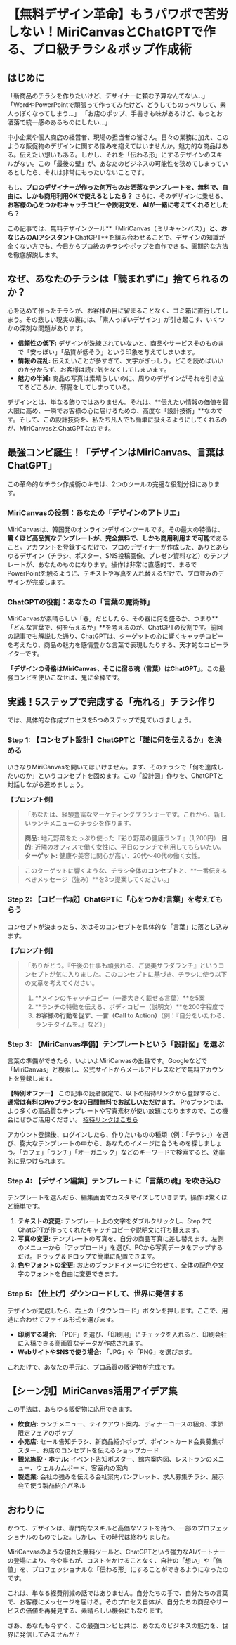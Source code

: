 # 【無料デザイン革命】もうパワポで苦労しない！MiriCanvasとChatGPTで作る、プロ級チラシ＆ポップ作成術

## はじめに

「新商品のチラシを作りたいけど、デザイナーに頼む予算なんてない…」
「WordやPowerPointで頑張って作ってみたけど、どうしてものっぺりして、素人っぽくなってしまう…」
「お店のポップ、手書きも味があるけど、もっとお洒落で統一感のあるものにしたい…」

中小企業や個人商店の経営者、現場の担当者の皆さん。日々の業務に加え、このような販促物のデザインに関する悩みを抱えてはいませんか。魅力的な商品はある。伝えたい想いもある。しかし、それを「伝わる形」にするデザインのスキルがない。この「最後の壁」が、あなたのビジネスの可能性を狭めてしまっているとしたら、それは非常にもったいないことです。

もし、**プロのデザイナーが作った何万ものお洒落なテンプレートを、無料で、自由に、しかも商用利用OKで使えるとしたら？**
さらに、そのデザインに乗せる、**お客様の心をつかむキャッチコピーや説明文を、AIが一緒に考えてくれるとしたら？**

この記事では、無料デザインツール**「MiriCanvas（ミリキャンバス）」**と、おなじみのAIアシスタント**ChatGPT**を組み合わせることで、デザインの知識が全くない方でも、今日からプロ級のチラシやポップを自作できる、画期的な方法を徹底解説します。

## なぜ、あなたのチラシは「読まれずに」捨てられるのか？

心を込めて作ったチラシが、お客様の目に留まることなく、ゴミ箱に直行してしまう。その悲しい現実の裏には、「素人っぽいデザイン」が引き起こす、いくつかの深刻な問題があります。

*   **信頼性の低下:** デザインが洗練されていないと、商品やサービスそのものまで「安っぽい」「品質が低そう」という印象を与えてしまいます。
*   **情報の混乱:** 伝えたいことが多すぎて、文字がぎっしり。どこを読めばいいのか分からず、お客様は読む気をなくしてしまいます。
*   **魅力の半減:** 商品の写真は素晴らしいのに、周りのデザインがそれを引き立てるどころか、邪魔をしてしまっている。

デザインとは、単なる飾りではありません。それは、**伝えたい情報の価値を最大限に高め、一瞬でお客様の心に届けるための、高度な「設計技術」**なのです。そして、この設計技術を、私たち凡人でも簡単に扱えるようにしてくれるのが、MiriCanvasとChatGPTなのです。

## 最強コンビ誕生！「デザインはMiriCanvas、言葉はChatGPT」

この革命的なチラシ作成術のキモは、2つのツールの完璧な役割分担にあります。

### MiriCanvasの役割：あなたの「デザインのアトリエ」

MiriCanvasは、韓国発のオンラインデザインツールです。その最大の特徴は、**驚くほど高品質なテンプレートが、完全無料で、しかも商用利用まで可能**であること。アカウントを登録するだけで、プロのデザイナーが作成した、ありとあらゆるデザイン（チラシ、ポスター、SNS投稿画像、プレゼン資料など）のテンプレートが、あなたのものになります。操作は非常に直感的で、まるでPowerPointを触るように、テキストや写真を入れ替えるだけで、プロ並みのデザインが完成します。

### ChatGPTの役割：あなたの「言葉の魔術師」

MiriCanvasが素晴らしい「器」だとしたら、その器に何を盛るか、つまり**「どんな言葉で、何を伝えるか」**を考えるのが、ChatGPTの役割です。前回の記事でも解説した通り、ChatGPTは、ターゲットの心に響くキャッチコピーを考えたり、商品の魅力を感情豊かな言葉で表現したりする、天才的なコピーライターです。

**「デザインの骨格はMiriCanvas、そこに宿る魂（言葉）はChatGPT」**。この最強コンビを使いこなせば、鬼に金棒です。

## 実践！5ステップで完成する「売れる」チラシ作り

では、具体的な作成プロセスを5つのステップで見ていきましょう。

### Step 1: 【コンセプト設計】ChatGPTと「誰に何を伝えるか」を決める

いきなりMiriCanvasを開いてはいけません。まず、そのチラシで「何を達成したいのか」というコンセプトを固めます。この「設計図」作りを、ChatGPTと対話しながら進めましょう。

**【プロンプト例】**
> 「あなたは、経験豊富なマーケティングプランナーです。これから、新しいランチメニューのチラシを作ります。
>
> **商品:** 地元野菜をたっぷり使った『彩り野菜の健康ランチ』（1,200円）
> **目的:** 近隣のオフィスで働く女性に、平日のランチで利用してもらいたい。
> **ターゲット:** 健康や美容に関心が高い、20代〜40代の働く女性。

> このターゲットに響くような、チラシ全体の**コンセプト**と、**一番伝えるべきメッセージ（強み）**を3つ提案してください。」

### Step 2: 【コピー作成】ChatGPTに「心をつかむ言葉」を考えてもらう

コンセプトが決まったら、次はそのコンセプトを具体的な「言葉」に落とし込みます。

**【プロンプト例】**
> 「ありがとう。『午後の仕事も頑張れる、ご褒美サラダランチ』というコンセプトが気に入りました。このコンセプトに基づき、チラシに使う以下の文章を考えてください。
>
> 1.  **メインのキャッチコピー（一番大きく載せる言葉）**を5案
> 2.  **ランチの特徴を伝える、ボディコピー（説明文）**を200字程度で
> 3.  **お客様の行動を促す、一言（Call to Action）**（例：『自分をいたわる、ランチタイムを。』など）」

### Step 3: 【MiriCanvas準備】テンプレートという「設計図」を選ぶ

言葉の準備ができたら、いよいよMiriCanvasの出番です。Googleなどで「MiriCanvas」と検索し、公式サイトからメールアドレスなどで無料アカウントを登録します。

**【特別オファー】**
この記事の読者限定で、以下の招待リンクから登録すると、**通常は有料のProプランを30日間無料でお試しいただけます。** Proプランでは、より多くの高品質なテンプレートや写真素材が使い放題になりますので、この機会にぜひご活用ください。
[招待リンクはこちら](https://www.miricanvas.com?type=friend_invite&code=yhv-hkd-ohj&ml=ja)

アカウント登録後、ログインしたら、作りたいものの種類（例：「チラシ」）を選び、膨大なテンプレートの中から、あなたのイメージに合うものを探しましょう。「カフェ」「ランチ」「オーガニック」などのキーワードで検索すると、効率的に見つけられます。

### Step 4: 【デザイン編集】テンプレートに「言葉の魂」を吹き込む

テンプレートを選んだら、編集画面でカスタマイズしていきます。操作は驚くほど簡単です。

1.  **テキストの変更:** テンプレート上の文字をダブルクリックし、Step 2でChatGPTが作ってくれたキャッチコピーや説明文に打ち替えます。
2.  **写真の変更:** テンプレートの写真を、自分の商品写真に差し替えます。左側のメニューから「アップロード」を選び、PCから写真データをアップするだけ。ドラッグ＆ドロップで簡単に配置できます。
3.  **色やフォントの変更:** お店のブランドイメージに合わせて、全体の配色や文字のフォントを自由に変更できます。

### Step 5: 【仕上げ】ダウンロードして、世界に発信する

デザインが完成したら、右上の「ダウンロード」ボタンを押します。ここで、用途に合わせてファイル形式を選びます。

*   **印刷する場合:** 「PDF」を選び、「印刷用」にチェックを入れると、印刷会社に入稿できる高画質なデータが作成されます。
*   **WebサイトやSNSで使う場合:** 「JPG」や「PNG」を選びます。

これだけで、あなたの手元に、プロ品質の販促物が完成です。

## 【シーン別】MiriCanvas活用アイデア集

この手法は、あらゆる販促物に応用できます。

*   **飲食店:** ランチメニュー、テイクアウト案内、ディナーコースの紹介、季節限定フェアのポップ
*   **小売店:** セール告知チラシ、新商品紹介ポップ、ポイントカード会員募集ポスター、お店のコンセプトを伝えるショップカード
*   **観光施設・ホテル:** イベント告知ポスター、館内案内図、レストランのメニュー、ウェルカムボード、客室内の案内
*   **製造業:** 会社の強みを伝える会社案内パンフレット、求人募集チラシ、展示会で使う製品紹介パネル

## おわりに

かつて、デザインは、専門的なスキルと高価なソフトを持つ、一部のプロフェッショナルのものでした。しかし、その時代は終わりました。

MiriCanvasのような優れた無料ツールと、ChatGPTという強力なAIパートナーの登場により、今や誰もが、コストをかけることなく、自社の「想い」や「価値」を、プロフェッショナルな「伝わる形」にすることができるようになったのです。

これは、単なる経費削減の話ではありません。自分たちの手で、自分たちの言葉で、お客様にメッセージを届ける。そのプロセス自体が、自分たちの商品やサービスの価値を再発見する、素晴らしい機会にもなります。

さあ、あなたも今すぐ、この最強コンビと共に、あなたのビジネスの魅力を、世界に発信してみませんか？
